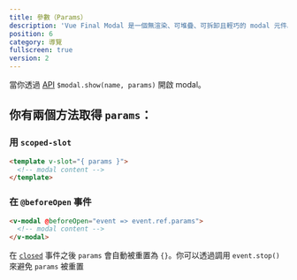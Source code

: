```yaml
---
title: 參數（Params）
description: 'Vue Final Modal 是一個無渲染、可堆疊、可拆卸且輕巧的 modal 元件。'
position: 6
category: 導覽
fullscreen: true
version: 2
---
```


當你透過 [API](/zh-Hant/api) `$modal.show(name, params)` 開啟 modal。

## 你有兩個方法取得 `params`：

### 用 `scoped-slot`

```html
<template v-slot="{ params }">
  <!-- modal content -->
</template>
```

### 在 `@beforeOpen` 事件

```html
<v-modal @beforeOpen="event => event.ref.params">
  <!-- modal content -->
</v-modal>
```

<alert>在 [`closed`](/zh-Hant/guide/events#closed) 事件之後 `params` 會自動被重置為 `{}`。你可以透過調用 `event.stop()` 來避免 `params` 被重置</alert>
